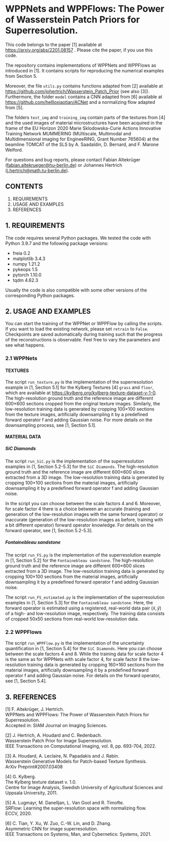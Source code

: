 # WPPNets and WPPFlows: The Power of Wasserstein Patch Priors for Superresolution. 

This code belongs to the paper [1] available at https://arxiv.org/abs/2201.08157 .
Please cite the paper, if you use this code.

The repository contains implementations of WPPNets and WPPFlows as introduced in [1]. It contains scripts for reproducing the numerical examples from Section 5.

Moreover, the file `utils.py` contains functions adapted from [2] available at https://github.com/johertrich/Wasserstein_Patch_Prior (see also [3]). Furthermore, the folder `model` contains a CNN adapted from [6] available at https://github.com/hellloxiaotian/ACNet and a normalizing flow adapted from [5].

The folders `test_img` and `training_img` contain parts of the textures from [4] and the used images of material microstructures have been acquired in the frame of the EU Horizon 2020 Marie Sklodowska-Curie Actions Innovative Training Network MUMMERING (MUltiscale, Multimodal and Multidimensional imaging for EngineeRING, Grant Number 765604) at the beamline TOMCAT of the SLS by A. Saadaldin, D. Bernard, and F. Marone Welford.

For questions and bug reports, please contact Fabian Altekrüger (fabian.altekrueger@hu-berlin.de) or Johannes Hertrich (j.hertrich@math.tu-berlin.de).

## CONTENTS

1. REQUIREMENTS  
2. USAGE AND EXAMPLES
3. REFERENCES

## 1. REQUIREMENTS

The code requires several Python packages. We tested the code with Python 3.9.7 and the following package versions:

- freia 0.2
- matplotlib 3.4.3
- numpy 1.21.2
- pykeops 1.5
- pytorch 1.10.0
- tqdm 4.62.3

Usually the code is also compatible with some other versions of the corresponding Python packages.

## 2. USAGE AND EXAMPLES

You can start the training of the WPPNet or WPPFlow by calling the scripts. If you want to load the existing network, please set `retrain` to `False`. Checkpoints are saved automatically during training such that the progress of the reconstructions is observable. Feel free to vary the parameters and see what happens. 

### 2.1 WPPNets

#### TEXTURES

The script `run_texture.py` is the implementation of the superresolution example in [1, Section 5.1] for the Kylberg Textures [4] `grass` and `floor`, which are available at https://kylberg.org/kylberg-texture-dataset-v-1-0. The high-resolution ground truth and the reference image are different 600×600 sections cropped from the original texture images. Similarly, the low-resolution training data is generated by cropping 100×100 sections from the texture images, artificially downsampling it by a predefined forward operator f and adding Gaussian noise. For more details on the downsampling process, see [1, Section 5.1]. 

#### MATERIAL DATA

##### SiC Diamonds

The script `run_SiC.py` is the implementation of the superresolution examples in [1, Section 5.2-5.3] for the `SiC Diamonds`. The high-resolution ground truth and the reference image are different 600×600 slices extracted from a 3D image. The low-resolution training data is generated by cropping 100×100 sections from the material images, artificially downsampling it by a predefined forward operator f and adding Gaussian noise.

In the script you can choose between the scale factors 4 and 6. Moreover, for scale factor 4 there is a choice between an accurate (training and generation of the low-resolution images with the same forward operator) or inaccurate (generation of the low-resolution images as before, training with a bit different operator) forward operator knowledge. For details on the forward operator, see [1, Section 5.2-5.3].

##### Fontainebleau sandstone

The script `run_FS.py` is the implementation of the superresolution example in [1, Section 5.2] for the `Fontainebleau sandstone`. The high-resolution ground truth and the reference image are different 600×600 slices extracted from a 3D image. The low-resolution training data is generated by cropping 100×100 sections from the material images, artificially downsampling it by a predefined forward operator f and adding Gaussian noise.

The script `run_FS_estimated.py` is the implementation of the superresolution examples in [1, Section 5.3] for the `Fontainebleau sandstone`. Here, the forward operator is estimated using a registered, real-world data pair ($\tilde{x},\tilde{y}$) of a high- and low-resolution image, respectively. The training data consists of cropped 50x50 sections from real-world low-resolution data. 

### 2.2 WPPFlows

The script `run_WPPFlow.py` is the implementation of the uncertainty quantification in [1, Section 5.4] for the `SiC Diamonds`. Here you can choose between the scale factors 4 and 8. While the training data for scale factor 4 is the same as for WPPNets with scale factor 4, for scale factor 8 the low-resolution training data is generated by cropping 160×160 sections from the material images, artificially downsampling it by a predefined forward operator f and adding Gaussian noise. For details on the forward operator, see [1, Section 5.4].


## 3. REFERENCES

[1] F. Altekrüger, J. Hertrich.  
WPPNets and WPPFlows: The Power of Wasserstein Patch Priors for Superresolution.  
Accepted in: SIAM Journal on Imaging Sciences.

[2] J. Hertrich, A. Houdard and C. Redenbach.  
Wasserstein Patch Prior for Image Superresolution.  
IEEE Transactions on Computational Imaging, vol. 8, pp. 693-704, 2022.

[3] A. Houdard, A. Leclaire, N. Papadakis and J. Rabin.  
Wasserstein Generative Models for Patch-based Texture Synthesis.  
ArXiv Preprint#2007.03408

[4] G. Kylberg.  
The Kylberg texture dataset v. 1.0.  
Centre for Image Analysis, Swedish University of Agricultural Sciences and Uppsala University, 2011.

[5] A. Lugmayr, M. Danelljan, L. Van Gool and R. Timofte.  
SRFlow: Learning the super-resolution space with normalizing flow.  
ECCV, 2020.

[6] C. Tian, Y. Xu, W. Zuo, C.-W. Lin, and D. Zhang.  
Asymmetric CNN for image superresolution.  
IEEE Transactions on Systems, Man, and Cybernetics: Systems, 2021.
